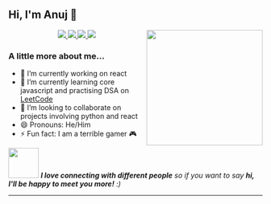 <h2> Hi, I'm Anuj 👋 </h2>
<img align='right' src="https://media.giphy.com/media/kKefeMw8rbMVq/giphy.gif" width="230">
<p align="center">
  <a href="https://twitter.com/anujpuri72">
    <img src="https://img.shields.io/badge/-@anujpuri72-1ca0f1?style=flat-square&labelColor=1ca0f1&logo=twitter&logoColor=white&link=https://twitter.com/anujpuri72">
   <a/>
  <a href="https://leetcode.com/anujpuri72/">
    <img src="https://img.shields.io/badge/-anujpuri72-f48024?style=flat-square&labelColor=f48024&logo=leetcode&logoColor=white&link="https://leetcode.com/anujpuri72/">
   <a/>
  <a href="https://www.linkedin.com/in/anujpuri72/">
    <img src="https://img.shields.io/badge/-anujpuri72-blue?style=flat-square&logo=Linkedin&logoColor=white&link=https://www.linkedin.com/in/anujpuri72/">
  <a/>
   <a href="mailto:anujpuri72@gmail.com">
    <img src="https://img.shields.io/badge/-anujpuri72@gmail.com-c14438?style=flat-square&logo=Gmail&logoColor=white&link=mailto:anujpuri72@gmail.com">
   <a/>
</p>
                                                                                                                                                      
###  A little more about me...  
- 🔭 I’m currently working on react
- 🌱 I’m currently learning core javascript and practising DSA on [LeetCode](https://leetcode.com/anujpuri72/)
- 👯 I’m looking to collaborate on projects involving python and react
- 😄 Pronouns: He/Him
- ⚡ Fun fact: I am a terrible gamer 🎮



<img src="https://media.giphy.com/media/LnQjpWaON8nhr21vNW/giphy.gif" width="60"> <em><b>I love connecting with different people</b> so if you want to say <b>hi, I'll be happy to meet you more!</b> :)</em>

---


<!--
**anujpuri72/anujpuri72** is a ✨ _special_ ✨ repository because its `README.md` (this file) appears on your GitHub profile.

Here are some ideas to get you started:


-->
